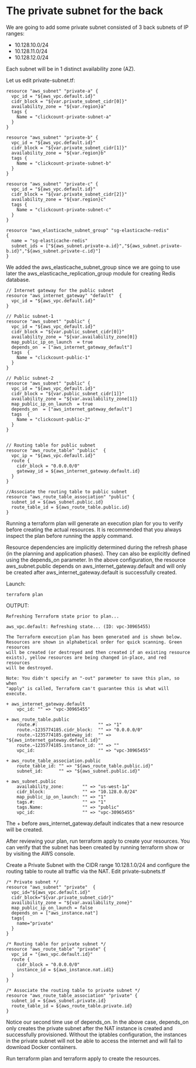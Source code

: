 # The private subnet for the back


We are going to add some private subnet consisted of 3 back subnets of IP ranges:
- 10.128.10.0/24 
- 10.128.11.0/24 
- 10.128.12.0/24 

Each subnet will be in 1 distinct availability zone (AZ).


Let us edit private-subnet.tf:
```console
resource "aws_subnet" "private-a" {
  vpc_id = "${aws_vpc.default.id}"
  cidr_block = "${var.private_subnet_cidr[0]}"
  availability_zone = "${var.region}a"
  tags {
    Name = "clickcount-private-subnet-a"
  }
}
  
resource "aws_subnet" "private-b" {
  vpc_id = "${aws_vpc.default.id}"
  cidr_block = "${var.private_subnet_cidr[1]}"
  availability_zone = "${var.region}b"
  tags {
    Name = "clickcount-private-subnet-b"
  }
}
  
resource "aws_subnet" "private-c" {
  vpc_id = "${aws_vpc.default.id}"
  cidr_block = "${var.private_subnet_cidr[2]}"
  availability_zone = "${var.region}c"
  tags {
    Name = "clickcount-private-subnet-c"
  }
}

resource "aws_elasticache_subnet_group" "sg-elasticache-redis"
{
  name = "sg-elasticache-redis"
  subnet_ids = ["${aws_subnet.private-a.id}","${aws_subnet.private-b.id}","${aws_subnet.private-c.id}"]  
}
```

We added the aws_elasticache_subnet_group since we are going to use later the aws_elasticache_replication_group module for creating Redis database.




```console
// Internet gateway for the public subnet
resource "aws_internet_gateway" "default"  {
  vpc_id = "${aws_vpc.default.id}"
}

// Public subnet-1
resource "aws_subnet" "public" {
  vpc_id = "${aws_vpc_default.id}"
  cidr_block = "${var.public_subnet_cidr[0]}"
  availability_zone = "${var.availability_zone[0]}
  map_public_ip_on_launch  = true
  depends_on  = ["aws_internet_gateway_default"]
  tags  {
    Name = "clickcount-public-1"
  }
}

// Public subnet-2 
resource "aws_subnet" "public" {
  vpc_id = "${aws_vpc_default.id}"
  cidr_block = "${var.public_subnet_cidr[1]}"
  availability_zone = "${var.availability_zone[1]}
  map_public_ip_on_launch  = true
  depends_on  = ["aws_internet_gateway_default"]
  tags  {
    Name = "clickcount-public-2"
  }
}


// Routing table for public subnet
resource "aws_route_table" "public"  {
  vpc_ip = "${aws_vpc.default.id}"
  route {
    cidr_block = "0.0.0.0/0"
    gateway_id = ${aws_internet_gateway.default.id}
  }
}

//Associate the routing table to public subnet
resource "aws_route_table_association" "public" {
  subnet_id = ${aws_subnet.public.id}
  route_table_id = ${aws_route_table.public.id}
}

```

Running a terraform plan will generate an execution plan for you to verify before creating the actual resources. It is recommended that you always inspect the plan before running the apply command.

Resource dependencies are implicitly determined during the refresh phase (in the planning and application phases). They can also be explicitly defined using the depends_on parameter. In the above configuration, the resource aws_subnet.public depends on aws_internet_gateway.default and will only be created after aws_internet_gateway.default is successfully created.

Launch:
```console
terraform plan
```

OUTPUT:
```console
Refreshing Terraform state prior to plan...

aws_vpc.default: Refreshing state... (ID: vpc-30965455)

The Terraform execution plan has been generated and is shown below.
Resources are shown in alphabetical order for quick scanning. Green resources
will be created (or destroyed and then created if an existing resource
exists), yellow resources are being changed in-place, and red resources
will be destroyed.

Note: You didn't specify an "-out" parameter to save this plan, so when
"apply" is called, Terraform can't guarantee this is what will execute.

+ aws_internet_gateway.default
    vpc_id: "" => "vpc-30965455"

+ aws_route_table.public
    route.#:                       "" => "1"
    route.~1235774185.cidr_block:  "" => "0.0.0.0/0"
    route.~1235774185.gateway_id:  "" => "${aws_internet_gateway.default.id}"
    route.~1235774185.instance_id: "" => ""
    vpc_id:                        "" => "vpc-30965455"

+ aws_route_table_association.public
    route_table_id: "" => "${aws_route_table.public.id}"
    subnet_id:      "" => "${aws_subnet.public.id}"

+ aws_subnet.public
    availability_zone:       "" => "us-west-1a"
    cidr_block:              "" => "10.128.0.0/24"
    map_public_ip_on_launch: "" => "1"
    tags.#:                  "" => "1"
    tags.Name:               "" => "public"
    vpc_id:                  "" => "vpc-30965455"
```

The + before aws_internet_gateway.default indicates that a new resource will be created.

After reviewing your plan, run terraform apply to create your resources. You can verify that the subnet has been created by running terraform show or by visiting the AWS console.


Create a Private Subnet with the CIDR range 10.128.1.0/24 and configure the routing table to route all traffic via the NAT.
Edit private-subnets.tf

```console
/* Private subnet */
resource "aws_subnet" "private"  {
  vpc_id="${aws_vpc.default.id}"
  cidr_block="${var.private_subnet_cidr}"
  availibility_zone = "${var.availability_zone}"
  map_public_ip_on_launch = false
  depends_on = ["aws_instance.nat"]
  tags{
    name="private"
  }
}

/* Routing table for private subnet */
resource "aws_route_table" "private" {
  vpc_id = "{aws_vpc.default.id}"
  route {
    cidr_block = "0.0.0.0/0"
    instance_id = ${aws_instance.nat.id1}
  }
}

/* Associate the routing table to private subnet */
resource "aws_route_table_association" "private" {
  subnet_id = ${aws_subnet.private.id}
  route_table_id = ${aws_route_table.private.id}
}

```

Notice our second time use of depends_on. In the above case, depends_on only creates the private subnet after the NAT instance is created and successfully provisioned. Without the iptables configuration, the instances in the private subnet will not be able to access the internet and will fail to download Docker containers.

Run terraform plan and terraform apply to create the resources.

